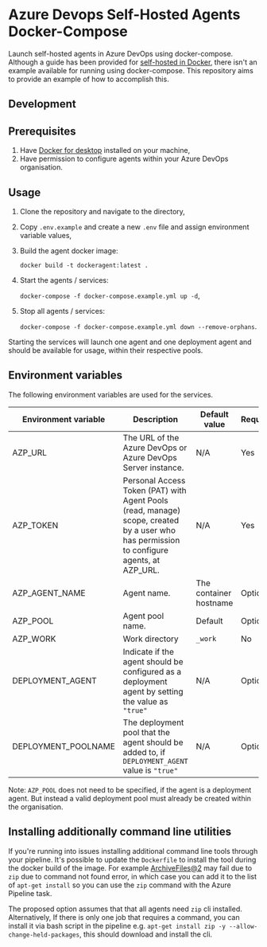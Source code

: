# Azure Devops Self-Hosted Agents Docker-Compose

Launch self-hosted agents in Azure DevOps using docker-compose. Although a guide has been provided for [self-hosted in Docker](https://learn.microsoft.com/en-us/azure/devops/pipelines/agents/docker?view=azure-devops), there isn't an example available for running using docker-compose. This repository aims to provide an example of how to accomplish this.

## Development

## Prerequisites

1. Have [Docker for desktop](https://www.docker.com/products/docker-desktop) installed on your machine,
2. Have permission to configure agents within your Azure DevOps organisation.

## Usage

1. Clone the repository and navigate to the directory,
2. Copy `.env.example` and create a new `.env` file and assign environment variable values,
3. Build the agent docker image:

   `docker build -t dockeragent:latest .`

4. Start the agents / services:

   `docker-compose -f docker-compose.example.yml up -d`,

5. Stop all agents / services:

   `docker-compose -f docker-compose.example.yml down --remove-orphans`.

Starting the services will launch one agent and one deployment agent and should be available for usage, within their respective pools.

## Environment variables

The following environment variables are used for the services.

| Environment variable | Description                                                                                                                              | Default value          | Required? |
| -------------------- | ---------------------------------------------------------------------------------------------------------------------------------------- | ---------------------- | --------- |
| AZP_URL              | The URL of the Azure DevOps or Azure DevOps Server instance.                                                                             | N/A                    | Yes       |
| AZP_TOKEN            | Personal Access Token (PAT) with Agent Pools (read, manage) scope, created by a user who has permission to configure agents, at AZP_URL. | N/A                    | Yes       |
| AZP_AGENT_NAME       | Agent name.                                                                                                                              | The container hostname | Optional  |
| AZP_POOL             | Agent pool name.                                                                                                                         | Default                | Optional  |
| AZP_WORK             | Work directory                                                                                                                           | `_work`                | No        |
| DEPLOYMENT_AGENT     | Indicate if the agent should be configured as a deployment agent by setting the value as `"true"`                                        | N/A                    | Optional  |
| DEPLOYMENT_POOLNAME  | The deployment pool that the agent should be added to, if `DEPLOYMENT_AGENT` value is `"true"`                                           | N/A                    | Optional  |

Note: `AZP_POOL` does not need to be specified, if the agent is a deployment agent. But instead a valid deployment pool must already be created within the organisation.

## Installing additionally command line utilities

If you're running into issues installing additional command line tools through your pipeline. It's possible to update the `Dockerfile` to install the tool during the docker build
of the image. For example [ArchiveFiles@2](https://learn.microsoft.com/en-us/azure/devops/pipelines/tasks/reference/archive-files-v2?view=azure-pipelines) may fail due to `zip` due
to command not found error, in which case you can add it to the list of `apt-get install` so you can use the `zip` command with the Azure Pipeline task.

The proposed option assumes that that all agents need `zip` cli installed. Alternatively, If there is only one job that requires a command, you can install it via bash script in the pipeline e.g. `apt-get install zip -y --allow-change-held-packages`, this should download and install the cli.
